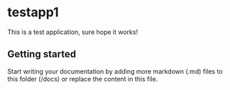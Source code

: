 # testapp1

This is a test application, sure hope it works!

## Getting started

Start writing your documentation by adding more markdown (.md) files to this
folder (/docs) or replace the content in this file.
